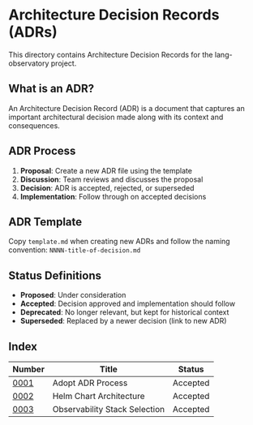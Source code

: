 # Architecture Decision Records (ADRs)

This directory contains Architecture Decision Records for the lang-observatory project.

## What is an ADR?

An Architecture Decision Record (ADR) is a document that captures an important architectural decision made along with its context and consequences.

## ADR Process

1. **Proposal**: Create a new ADR file using the template
2. **Discussion**: Team reviews and discusses the proposal
3. **Decision**: ADR is accepted, rejected, or superseded
4. **Implementation**: Follow through on accepted decisions

## ADR Template

Copy `template.md` when creating new ADRs and follow the naming convention:
`NNNN-title-of-decision.md`

## Status Definitions

- **Proposed**: Under consideration
- **Accepted**: Decision approved and implementation should follow
- **Deprecated**: No longer relevant, but kept for historical context
- **Superseded**: Replaced by a newer decision (link to new ADR)

## Index

| Number | Title | Status |
|--------|-------|--------|
| [0001](0001-adopt-adr-process.md) | Adopt ADR Process | Accepted |
| [0002](0002-helm-chart-architecture.md) | Helm Chart Architecture | Accepted |
| [0003](0003-observability-stack-selection.md) | Observability Stack Selection | Accepted |